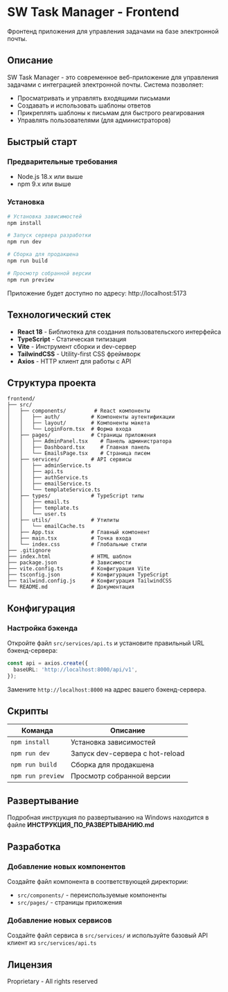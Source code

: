 # SW Task Manager - Frontend

Фронтенд приложения для управления задачами на базе электронной почты.

## Описание

SW Task Manager - это современное веб-приложение для управления задачами с интеграцией электронной почты. Система позволяет:
- Просматривать и управлять входящими письмами
- Создавать и использовать шаблоны ответов
- Прикреплять шаблоны к письмам для быстрого реагирования
- Управлять пользователями (для администраторов)

## Быстрый старт

### Предварительные требования

- Node.js 18.x или выше
- npm 9.x или выше

### Установка

```bash
# Установка зависимостей
npm install

# Запуск сервера разработки
npm run dev

# Сборка для продакшена
npm run build

# Просмотр собранной версии
npm run preview
```

Приложение будет доступно по адресу: http://localhost:5173

## Технологический стек

- **React 18** - Библиотека для создания пользовательского интерфейса
- **TypeScript** - Статическая типизация
- **Vite** - Инструмент сборки и dev-сервер
- **TailwindCSS** - Utility-first CSS фреймворк
- **Axios** - HTTP клиент для работы с API

## Структура проекта

```
frontend/
├── src/
│   ├── components/         # React компоненты
│   │   ├── auth/          # Компоненты аутентификации
│   │   ├── layout/        # Компоненты макета
│   │   └── LoginForm.tsx  # Форма входа
│   ├── pages/             # Страницы приложения
│   │   ├── AdminPanel.tsx    # Панель администратора
│   │   ├── Dashboard.tsx     # Главная панель
│   │   └── EmailsPage.tsx    # Страница писем
│   ├── services/          # API сервисы
│   │   ├── adminService.ts
│   │   ├── api.ts
│   │   ├── authService.ts
│   │   ├── emailService.ts
│   │   └── templateService.ts
│   ├── types/             # TypeScript типы
│   │   ├── email.ts
│   │   ├── template.ts
│   │   └── user.ts
│   ├── utils/             # Утилиты
│   │   └── emailCache.ts
│   ├── App.tsx            # Главный компонент
│   ├── main.tsx           # Точка входа
│   └── index.css          # Глобальные стили
├── .gitignore
├── index.html             # HTML шаблон
├── package.json           # Зависимости
├── vite.config.ts         # Конфигурация Vite
├── tsconfig.json          # Конфигурация TypeScript
├── tailwind.config.js     # Конфигурация TailwindCSS
└── README.md              # Документация
```

## Конфигурация

### Настройка бэкенда

Откройте файл `src/services/api.ts` и установите правильный URL бэкенд-сервера:

```typescript
const api = axios.create({
  baseURL: 'http://localhost:8000/api/v1',
});
```

Замените `http://localhost:8000` на адрес вашего бэкенд-сервера.

## Скрипты

| Команда | Описание |
|---------|----------|
| `npm install` | Установка зависимостей |
| `npm run dev` | Запуск dev-сервера с hot-reload |
| `npm run build` | Сборка для продакшена |
| `npm run preview` | Просмотр собранной версии |

## Развертывание

Подробная инструкция по развертыванию на Windows находится в файле **ИНСТРУКЦИЯ_ПО_РАЗВЕРТЫВАНИЮ.md**

## Разработка

### Добавление новых компонентов

Создайте файл компонента в соответствующей директории:
- `src/components/` - переиспользуемые компоненты
- `src/pages/` - страницы приложения

### Добавление новых сервисов

Создайте файл сервиса в `src/services/` и используйте базовый API клиент из `src/services/api.ts`

## Лицензия

Proprietary - All rights reserved


